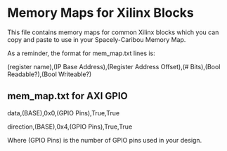 # Memory Maps for Xilinx Blocks 

This file contains memory maps for common Xilinx blocks which you can copy and paste to use in your Spacely-Caribou Memory Map.

As a reminder, the format for mem_map.txt lines is:

(register name),(IP Base Address),(Register Address Offset),(# Bits),(Bool Readable?),(Bool Writeable?)

## mem_map.txt for AXI GPIO
data,(BASE),0x0,(GPIO Pins),True,True

direction,(BASE),0x4,(GPIO Pins),True,True

Where (GPIO Pins) is the number of GPIO pins used in your design.
